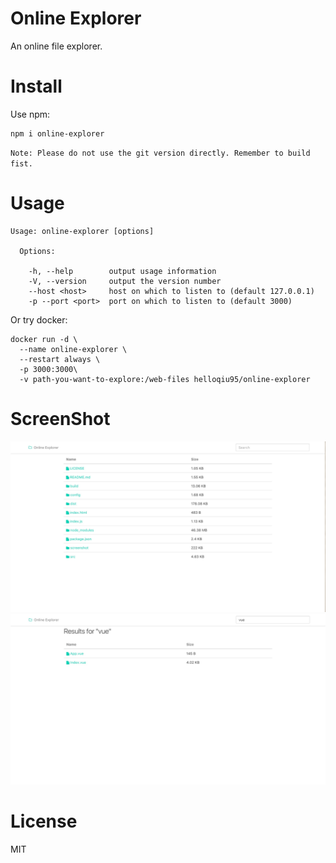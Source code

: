 # Online Explorer
An online file explorer.
# Install
Use npm:
```
npm i online-explorer
```
`Note: Please do not use the git version directly. Remember to build fist.`
# Usage
```
Usage: online-explorer [options]

  Options:

    -h, --help        output usage information
    -V, --version     output the version number
    --host <host>     host on which to listen to (default 127.0.0.1)
    -p --port <port>  port on which to listen to (default 3000)
```
Or try docker:
```
docker run -d \
  --name online-explorer \
  --restart always \
  -p 3000:3000\
  -v path-you-want-to-explore:/web-files helloqiu95/online-explorer
```
# ScreenShot
![screenshot-1](/screenshot/screenshot.png?raw=true "screenshot-1")
![screenshot-2](/screenshot/screenshot-search.png?raw=true "screenshot-2")  
# License
MIT
